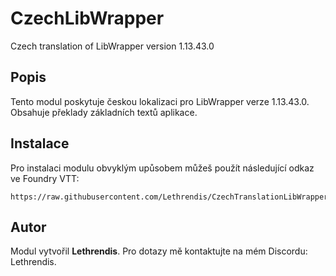 
# CzechLibWrapper

Czech translation of LibWrapper version 1.13.43.0

## Popis
Tento modul poskytuje českou lokalizaci pro LibWrapper verze 1.13.43.0. Obsahuje překlady základních textů aplikace.

## Instalace
Pro instalaci modulu obvyklým upůsobem můžeš použít následující odkaz ve Foundry VTT:

```
https://raw.githubusercontent.com/Lethrendis/CzechTranslationLibWrapper/main/module.json
```

## Autor
Modul vytvořil **Lethrendis**. Pro dotazy mě kontaktujte na mém Discordu: Lethrendis.
